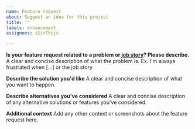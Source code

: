 ```yaml
---
name: Feature request
about: Suggest an idea for this project
title: ''
labels: enhancement
assignees: iSirThijs

---
```


**Is your feature request related to a problem or [job story](https://github.com/iSirThijs/Player2/wiki/3_jobstories)? Please describe.**
A clear and concise description of what the problem is. Ex. I'm always frustrated when [...] or the job story

**Describe the solution you'd like**
A clear and concise description of what you want to happen.

**Describe alternatives you've considered**
A clear and concise description of any alternative solutions or features you've considered.

**Additional context**
Add any other context or screenshots about the feature request here.
